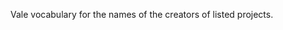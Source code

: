 <!--
SPDX-FileCopyrightText: 2024 awesome-computercraft contributors

SPDX-License-Identifier: CC-BY-SA-4.0
-->

Vale vocabulary for the names of the creators of listed projects.
